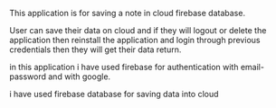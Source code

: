 This application is for saving a note in cloud firebase database.

User can save their data on cloud and if they will logout or delete the application then reinstall 
the application and login through previous credentials then they will get their data return.

in this application i have used firebase for authentication with email-password and with google.

i have used firebase database for saving data into cloud

